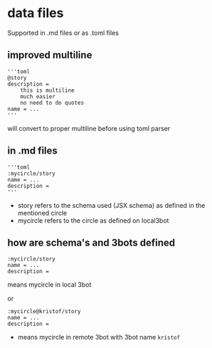 
# data files

Supported in .md files or as .toml files

## improved multiline 

```
'''toml
@story
description = 
    this is multiline
    much easier
    no need to do quotes
name = ...
'''
```

will convert to proper multiline before using toml parser

## in .md files

```
'''toml
:mycircle/story
name = ...
description = 
'''
```

- story refers to the schema used (JSX schema) as defined in the mentioned circle
- mycircle refers to the circle as defined on local3bot

## how are schema's and 3bots defined


```
:mycircle/story
name = ...
description = 
```

means mycircle in local 3bot

or

```
:mycircle@kristof/story
name = ...
description = 
```

- means mycircle in remote 3bot with 3bot name ```kristof```

